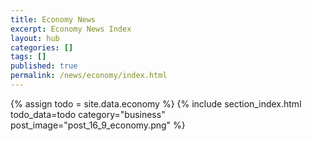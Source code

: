 ```yaml
---
title: Economy News
excerpt: Economy News Index
layout: hub
categories: []
tags: []
published: true
permalink: /news/economy/index.html
---
```


{% assign todo = site.data.economy %}
{% include section_index.html todo_data=todo category="business" post_image="post_16_9_economy.png" %}
